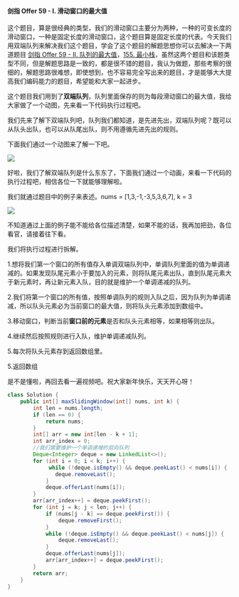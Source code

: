 #### 剑指 Offer 59 - I. 滑动窗口的最大值

这个题目，算是很经典的类型，我们的滑动窗口主要分为两种，一种的可变长度的滑动窗口，一种是固定长度的滑动窗口，这个题目算是固定长度的代表。今天我们用双端队列来解决我们这个题目，学会了这个题目的解题思想你可以去解决一下两道题目 [剑指 Offer 59 - II. 队列的最大值](https://leetcode-cn.com/problems/dui-lie-de-zui-da-zhi-lcof/)，[155. 最小栈](https://leetcode-cn.com/problems/min-stack/)，虽然这两个题目和该题类型不同，但是解题思路是一致的，都是很不错的题目，我认为做题，那些考察的很细的，解题思路很难想，即使想到，也不容易完全写出来的题目，才是能够大大提高我们编码能力的题目，希望能和大家一起进步。

这个题目我们用到了**双端队列**，队列里面保存的则为每段滑动窗口的最大值，我给大家做了一个动图，先来看一下代码执行过程吧。

我们先来了解下双端队列吧，队列我们都知道，是先进先出，双端队列呢？既可以从队头出队，也可以从队尾出队，则不用遵循先进先出的规则。

下面我们通过一个动图来了解一下吧。

![](https://img-blog.csdnimg.cn/20210319154950406.gif)



好啦，我们了解双端队列是什么东东了，下面我们通过一个动画，来看一下代码的执行过程吧，相信各位一下就能够理解啦。

我们就通过题目中的例子来表述。nums  =  [1,3,-1,-3,5,3,6,7],  k  =  3



![](https://img-blog.csdnimg.cn/20210319162114967.gif)



不知道通过上面的例子能不能给各位描述清楚，如果不能的话，我再加把劲，各位看官，请接着往下看。

我们将执行过程进行拆解。

1.想将我们第一个窗口的所有值存入单调双端队列中，单调队列里面的值为单调递减的。如果发现队尾元素小于要加入的元素，则将队尾元素出队，直到队尾元素大于新元素时，再让新元素入队，目的就是维护一个单调递减的队列。

2.我们将第一个窗口的所有值，按照单调队列的规则入队之后，因为队列为单调递减，所以队头元素必为当前窗口的最大值，则将队头元素添加到数组中。

3.移动窗口，判断当前**窗口前的元素**是否和队头元素相等，如果相等则出队。

4.继续然后按照规则进行入队，维护单调递减队列。

5.每次将队头元素存到返回数组里。

5.返回数组

是不是懂啦，再回去看一遍视频吧。祝大家新年快乐，天天开心呀！

```java
class Solution {
    public int[] maxSlidingWindow(int[] nums, int k) {
        int len = nums.length;
        if (len == 0) {
            return nums;
        }
        int[] arr = new int[len - k + 1];
        int arr_index = 0;
        //我们需要维护一个单调递增的双向队列
        Deque<Integer> deque = new LinkedList<>();
        for (int i = 0; i < k; i++) {
             while (!deque.isEmpty() && deque.peekLast() < nums[i]) {
               deque.removeLast();
            }
            deque.offerLast(nums[i]);
        }
        arr[arr_index++] = deque.peekFirst();
        for (int j = k; j < len; j++) {
            if (nums[j - k] == deque.peekFirst()) {
                deque.removeFirst();
            }
            while (!deque.isEmpty() && deque.peekLast() < nums[j]) {
                deque.removeLast();
            }
            deque.offerLast(nums[j]);
            arr[arr_index++] = deque.peekFirst();
        }
        return arr;
    }
}
```


